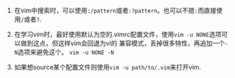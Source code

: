1. 在vim中搜索时，可以使用`:/pattern`或者`:?pattern`。也可以不摁`:`而直接使用`/`或者`?`.

2. 在学习vim时，最好使用默认为空的.vimrc配置文件，使用`vim -u NONE`选项可以做到这点，但这样vim会回退为vi的
   兼容模式，丢掉很多特性，再追加一个`-N`选项来避免这个。
   `vim -u NONE -N`

3. 如果想source某个配置文件则使用`vim -u path/to/.vim`来打开vim.

